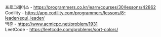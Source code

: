 프로그래머스 - https://programmers.co.kr/learn/courses/30/lessons/42862  
Codility - https://app.codility.com/programmers/lessons/8-leader/equi_leader/  
백준 - https://www.acmicpc.net/problem/1931  
LeetCode - https://leetcode.com/problems/sort-colors/  
